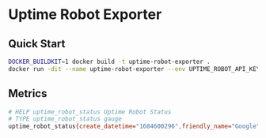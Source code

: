 # Uptime Robot Exporter

## Quick Start

```bash
DOCKER_BUILDKIT=1 docker build -t uptime-robot-exporter .
docker run -dit --name uptime-robot-exporter --env UPTIME_ROBOT_API_KEY=xxx
```

## Metrics

```bash
# HELP uptime_robot_status Uptime Robot Status
# TYPE uptime_robot_status gauge
uptime_robot_status{create_datetime="1684600296",friendly_name="Google",id="xxx",interval="300",job="uptime-robot-exporter",status="2",timeout="30",type="1",url="https://www.google.fr"} 2.0
```
